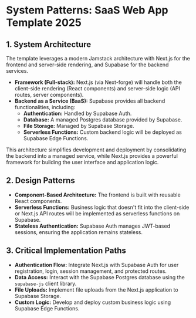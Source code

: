 # System Patterns: SaaS Web App Template 2025

## 1. System Architecture

The template leverages a modern Jamstack architecture with Next.js for the frontend and server-side rendering, and Supabase for the backend services.

- **Framework (Full-stack):** Next.js (via Next-forge) will handle both the client-side rendering (React components) and server-side logic (API routes, server components).
- **Backend as a Service (BaaS):** Supabase provides all backend functionalities, including:
  - **Authentication:** Handled by Supabase Auth.
  - **Database:** A managed Postgres database provided by Supabase.
  - **File Storage:** Managed by Supabase Storage.
  - **Serverless Functions:** Custom backend logic will be deployed as Supabase Edge Functions.

This architecture simplifies development and deployment by consolidating the backend into a managed service, while Next.js provides a powerful framework for building the user interface and application logic.

## 2. Design Patterns

- **Component-Based Architecture:** The frontend is built with reusable React components.
- **Serverless Functions:** Business logic that doesn't fit into the client-side or Next.js API routes will be implemented as serverless functions on Supabase.
- **Stateless Authentication:** Supabase Auth manages JWT-based sessions, ensuring the application remains stateless.

## 3. Critical Implementation Paths

- **Authentication Flow:** Integrate Next.js with Supabase Auth for user registration, login, session management, and protected routes.
- **Data Access:** Interact with the Supabase Postgres database using the `supabase-js` client library.
- **File Uploads:** Implement file uploads from the Next.js application to Supabase Storage.
- **Custom Logic:** Develop and deploy custom business logic using Supabase Edge Functions.
